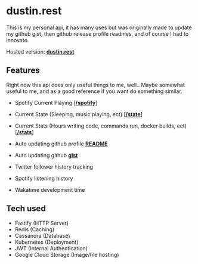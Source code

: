 # dustin.rest

This is my personal api, it has many uses but was originally made to update my github gist, then github release profile readmes, and of course I had to innovate.

Hosted version: [**dustin.rest**](https://dustin.rest)

## Features

Right now this api does only useful things to me, well.. Maybe somewhat useful to me, and as a good reference if you want do something similar.

- Spotify Current Playing [[**/spotify**](https://dustin.rest/spotify)]
- Current State (Sleeping, music playing, ect) [[**/state**](https://dustin.rest/state)]
- Current Stats (Hours writing code, commands run, docker builds, ect) [[**/stats**](https://dustin.rest/stats)]

- Auto updating github profile [**README**](https://github.com/dustinrouillard)
- Auto updating github [**gist**](https://dstn.to/stats-gist)
- Twitter follower history tracking
- Spotify listening history
- Wakatime development time

## Tech used

- Fastify (HTTP Server)
- Redis (Caching)
- Cassandra (Database)
- Kubernetes (Deployment)
- JWT (Internal Authentication)
- Google Cloud Storage (Image/file hosting)
